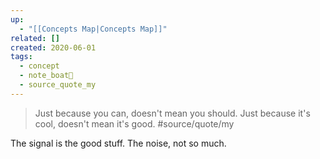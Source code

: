 ```yaml
---
up:
  - "[[Concepts Map|Concepts Map]]"
related: []
created: 2020-06-01
tags:
  - concept
  - note_boat🚤
  - source_quote_my
---
```


> Just because you can, doesn't mean you should. 
> Just because it's cool, doesn't mean it's good. #source/quote/my 

The signal is the good stuff. The noise, not so much.